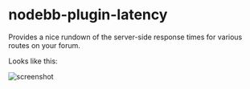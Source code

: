 nodebb-plugin-latency
===

Provides a nice rundown of the server-side response times for various routes on your forum.

Looks like this:

![screenshot](https://i.imgur.com/01aTYUI.png)